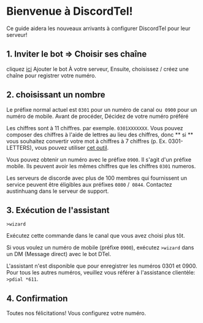 # Bienvenue à DiscordTel!
Ce guide aidera les nouveaux arrivants à configurer DiscordTel pour leur serveur!

## 1. Inviter le bot => Choisir ses chaîne
cliquez [ici](https://discordapp.com/oauth2/authorize?client_id=224662505157427200&scope=bot&permissions=84997) Ajouter le bot À votre serveur,
Ensuite, choisissez / créez une chaîne pour registrer votre numéro.

## 2. choisissant un nombre
Le préfixe normal actuel est `0301` pour un numéro de canal ou` 0900` pour un numéro de mobile. Avant de procéder, Décidez de votre numéro préféré

Les chiffres sont à 11 chiffres. par exemple. `0301XXXXXXX`. Vous pouvez composer des chiffres à l'aide de lettres au lieu des chiffres, donc ** si ** vous souhaitez convertir votre mot à chiffres à 7 chiffres (p. Ex. 0301-LETTERS), 
vous pouvez utiliser [cet outil](http://word2number.com).

Vous pouvez obtenir un numéro avec le préfixe `0900`. Il s'agit d'un préfixe mobile. Ils peuvent avoir les mêmes chiffres que les chiffres `0301` numeros.

Les serveurs de discorde avec plus de 100 membres qui fournissent un service peuvent être éligibles aux préfixes `0800` /` 0844`. Contactez austinhuang dans le serveur de support.

## 3. Exécution de l'assistant
`>wizard`

Exécutez cette commande dans le canal que vous avez choisi plus tôt.

Si vous voulez un numéro de mobile (préfixe `0900`), exécutez `>wizard` dans un DM (Message direct) avec le bot DTel.

L'assistant n'est disponible que pour enregistrer les numéros 0301 et 0900. Pour tous les autres numéros, veuillez vous référer à l'assistance clientèle: `>pdial *611`.

## 4. Confirmation
Toutes nos félicitations! Vous configurez votre numéro.

